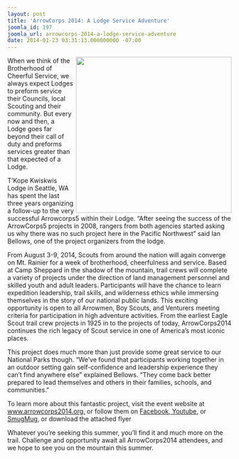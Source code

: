 ```yaml
---
layout: post
title: 'ArrowCorps 2014: A Lodge Service Adventure'
joomla_id: 197
joomla_url: arrowcorps-2014-a-lodge-service-adventure
date: 2014-01-23 03:31:13.000000000 -07:00
---
```

<p><img src="{{ site.baseurl }}images/posts/2014ArrowCorps/IMG_2004.jpg" alt="" width="350" align="right" />When we think of the Brotherhood of Cheerful Service, we always expect Lodges to preform service their Councils, local Scouting and their community. But every now and then, a Lodge goes far beyond their call of duty and preforms services greater than that expected of a Lodge.&nbsp;</p>
<p>T’Kope Kwiskwis Lodge in Seattle, WA has spent the last three years organizing a follow-up to the very successful Arrowcorps5 within their Lodge.&nbsp;“After seeing the success of the ArrowCorps5 projects in 2008, rangers from both agencies started asking us why there was no such project here in the Pacific Northwest” said Ian Bellows, one of the project organizers from the lodge.</p>
<p>From August 3-9, 2014, Scouts from around the nation will again converge on Mt. Rainier for a week of brotherhood, cheerfulness and service. Based at Camp Sheppard in the shadow of the mountain, trail crews will complete a variety of projects under the direction of land management personnel and skilled youth and adult leaders. Participants will have the chance to learn expedition leadership, trail skills, and wilderness ethics while immersing themselves in the story of our national public lands. This exciting opportunity is open to all Arrowmen, Boy Scouts, and Venturers meeting criteria for participation in high adventure activities. From the earliest Eagle Scout trail crew projects in 1925 in to the projects of today, ArrowCorps2014 continues the rich legacy of Scout service in one of America’s most iconic places.</p>
<p>This project does much more than just provide some great service to our National Parks though.&nbsp;“We’ve found that participants working together in an outdoor setting gain self-confidence and leadership experience they can’t find anywhere else” explained Bellows. “They come back better prepared to lead themselves and others in their families, schools, and communities.”&nbsp;</p>
<p>To learn more about this fantastic project, visit the event website at <a href="www.arrowcorps2014.org">www.arrowcorps2014.org.</a> or follow them on <a href="https://www.facebook.com/pages/Northwest-Conservation-Service-Partnership/492774577497395">Facebook</a>,<a href="https://www.youtube.com/user/ArrowCorps502?feature=watch"> Youtube</a>, or <a href="http://tkopekwiskwis.smugmug.com/ArrowCorps502">SmugMug</a>, or download the attached flyer</p>
<p>Whatever you’re seeking this summer, you’ll find it and much more on the trail. Challenge and opportunity await all ArrowCorps2014 attendees, and we hope to see you on the mountain this summer.</p>
